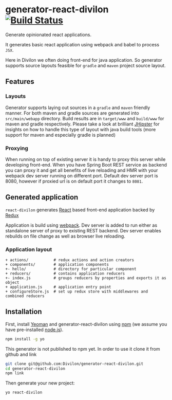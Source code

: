 # generator-react-divilon [![Build Status][travis-image]][travis-url]
Generate opinionated react applications.

It generates basic react application using
webpack and babel to process `JSX`.

Here in Divilon we often doing front-end for java application.
So generator supports source layouts feasible for `gradle` and `maven`
project source layout.

## Features

### Layouts
Generator supports laying out sources in a `gradle` and `maven` friendly manner.
For both maven and gradle sources are generated into `src/main/webapp` directory.
Build results are in `target/www` and `build/www` for maven and gradle respectively.
Please take a look at brilliant [JHipster](https://jhipster.github.io/) for insights
on how to handle this type of layout with java build tools (more support for
maven and especially gradle is planned)

### Proxying
When running on top of existing server it is handy to proxy this server while
developing front-end. When you have Spring Boot REST service as backend you can
proxy it and get all benefits of live reloading and HMR with your webpack dev server
running on different port. Default dev server port is 8080, however if proxied url
is on default port it changes to `8081`.

## Generated application
`react-divilon` generates [React](https://facebook.github.io/react/docs/getting-started.html)
based front-end application backed by [Redux](https://github.com/reactjs/redux)

Application is build using [webpack](http://webpack.github.io/).
Dev server is added to run either as standalone server of proxy to existing REST backend.
Dev server enables rebuilds on file change as well as browser live reloading.

### Application layout
```
+ actions/           # redux actions and action creators
+ components/        # application components
+- hello/            # directory for particular component
+ reducers/          # contains application reducers
+- index.js          # groups reducers by properties and exports it as object
+ application.js     # application entry point
+ configureStore.js  # set up redux store with middlewares and combined reducers
```

## Installation

First, install [Yeoman](http://yeoman.io) and generator-react-divilon using [npm](https://www.npmjs.com/) (we assume you have pre-installed [node.js](https://nodejs.org/)).

```bash
npm install -g yo
```

This generator is not published to npm yet.
In order to use it clone it from github and link

```bash
git clone git@github.com:Divilon/generator-react-divilon.git
cd generator-react-divilon
npm link
```

Then generate your new project:

```bash
yo react-divilon
```

[travis-image]: https://travis-ci.org/Divilon/generator-react-divilon.svg?branch=master
[travis-url]: https://travis-ci.org/Divilon/generator-react-divilon
